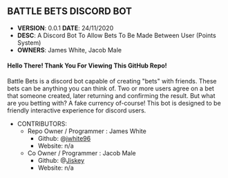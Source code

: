 ## BATTLE BETS DISCORD BOT
* **VERSION**: 0.0.1 **DATE**: 24/11/2020
* **DESC**: A Discord Bot To Allow Bets To Be Made Between User (Points System)
* **OWNERS**: James White, Jacob Male

#### Hello There! Thank You For Viewing This GitHub Repo!

Battle Bets is a discord bot capable of creating "bets" with friends. These bets can be anything you can think of. Two or more users agree on a bet that someone created, later returning and confirming the result. But what are you betting with? A fake currency of-course! This bot is designed to be friendly interactive experience for discord users.

- CONTRIBUTORS: 
    - Repo Owner / Programmer : James White
       - Github: @[jwhite96](https://github.com/jwhite96)
       - Website: n/a
    - Co Owner / Programmer : Jacob Male
       - Github: @[Jiskey](https://github.com/Jiskey)
       - Website: n/a

